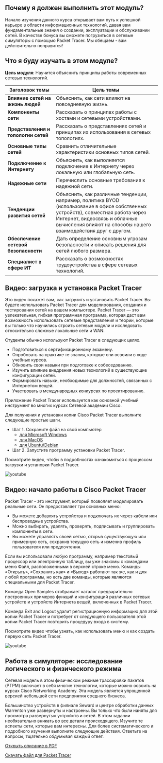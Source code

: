 <!-- verified: agorbachev 03.05.2022 -->

<!-- 1.0.1 -->
## Почему я должен выполнить этот модуль?

Начало изучения данного курса открывает вам путь к успешной карьере в области информационных технологий, давая вам фундаментальные знания о создании, эксплуатации и обслуживании сетей. В качестве бонуса вы сможете погрузиться в сетевые симуляторы с помощью Packet Tracer. Мы обещаем - вам действительно понравится!

<!-- 1.0.2 -->
## Что я буду изучать в этом модуле?

**Цель модуля**: Научится объяснить принципы работы современных сетевых технологий.

| **Заголовок темы** | Цель темы |
| --- | --- |
| **Влияние сетей на жизнь людей** | Объяснить, как сети влияют на повседневную жизнь. |
| **Компоненты сети** | Рассказать о принципах работы с хостами и сетевыми устройствами. |
| **Представления и топологии сетей** | Рассказать о представлениях сетей и принципах их использования в сетевых топологиях. |
| **Основные типы сетей** | Сравнить отличительные характеристики основных типов сетей. |
| **Подключение к Интернету** | Объяснить, как выполняется подключение к Интернету через локальную или глобальную сеть. |
| **Надежные сети** | Перечислить основные требования к надежной сети. |
| **Тенденции развития сетей** | Объяснить, как различные тенденции, например, политика BYOD (использование в офисе собственных устройств), совместная работа через Интернет, видеосвязь и облачные вычисления влияют на способы нашего взаимодействия друг с другом. |
| **Обеспечение сетевой безопасности** | Дать определение основным угрозам безопасности и описать решения для сетей любого размера. |
| **Специалист в сфере ИТ** | Рассказать о возможностях трудоустройства в сфере сетевых технологий. |

<!-- 1.0.3 -->
## Видео: загрузка и установка Packet Tracer

Это видео покажет вам, как загрузить и установить Packet Tracer. Вы будете использовать Packet Tracer для моделирования, создания и тестирования сетей на вашем компьютере. Packet Tracer — это увлекательная, гибкая программная программа, которая даст вам возможность использовать сетевые представления и теории, которые вы только что научились строить сетевые модели и исследовать относительно сложные локальные сети и WAN.

Студенты обычно используют Packet Tracer в следующих целях.

* Подготовиться к сертификационному экзамену.
* Опробовать на практике те знания, которые они освоили в ходе учебных курсов.
* Обновить свои навыки при подготовке к собеседованию.
* Изучить влияние внедрения новых технологий в существующие конфигурации сетей.
* Формировать навыки, необходимые для должностей, связанных с Интернетом вещей.
* Участвовать в международных конкурсах по проектированию.

Приложение Packet Tracer используется как основной учебный инструмент во многих курсах Сетевой академии Cisco.

Для получения и установки копии Cisco Packet Tracer выполните следующие простые шаги.

* Шаг 1. Сохраните файл на свой компьютер
  * [для Microsoft Windows](https://onedrive.live.com/download?cid=7BD79879707D51DD&resid=7bd79879707d51dd%2125487&authkey=AM3dyIxrY7pRXX8)
  * [для MacOS](https://onedrive.live.com/download?cid=7BD79879707D51DD&resid=7bd79879707d51dd%2125232&authkey=ACKt_L68GAbq2To)
  * [для Ubuntu\Debian](https://onedrive.live.com/download?cid=7BD79879707D51DD&resid=7bd79879707d51dd%2125233&authkey=ANGAvnMRTs6PL5M)
* Шаг 2. Запустите программу установки Packet Tracer.

Посмотрите видео, чтобы в подробностях ознакомиться с процессом загрузки и установки Packet Tracer.

![youtube](https://www.youtube.com/watch?v=7E9ilk9dOOI)

<!-- 1.0.4 -->
## Видео: начало работы в Cisco Packet Tracer

Packet Tracer - это инструмент, который позволяет моделировать реальные сети. Он предоставляет три основных меню:

* Вы можете добавлять устройства и подключать их через кабели или беспроводные устройства.
* Можно выбирать, удалять, проверять, подписывать и группировать компоненты в сети.
* Вы можете управлять своей сетью, открыв существующую или примерную сеть, сохранив текущую сеть и изменив профиль пользователя или предпочтения.

Если вы использовали любую программу, например текстовый процессор или электронную таблицу, вы уже знакомы с командами меню Файл, расположенными в верхней строке меню. Команды «Открыть», «Сохранить как» и «Выход» работают так же, как и для любой программы, но есть две команды, которые являются специальными для Packet Tracer.

Команда Open Samples отображает каталог предварительно построенных примеров функций и конфигураций различных сетевых устройств и устройств Интернета вещей, включенных в Packet Tracer.

Команда Exit and Logout удалит регистрационную информацию для этой копии Packet Tracer и потребует от следующего пользователя этой копии Packet Tracer повторить процедуру входа в систему.

Посмотрите видео чтобы узнать, как использовать меню и как создать первую сеть Packet Tracer.

![youtube](https://www.youtube.com/watch?v=uync1j2x6Ms)

<!-- 1.0.5 -->
## Работа в симуляторе: исследование логического и физического режима

Сетевая модель в этом физическом режиме трассировки пакетов (PTPM) включает в себя многие технологии, которые можно освоить на курсах Cisco Networking Academy. Эта модель является упрощенной версией небольшой сети предприятия среднего бизнеса.

Большинство устройств в филиале Seward и центре обработки данных Warrenton уже развернуты и настроены. Вы только что были наняты для просмотра развернутых устройств и сетей. В этом задании необязательно вникать во все детали происходящего. Изучите те аспекты сети, которые вам интересны. Для более систематического и подробного изучения выполните следующие действия. Ответьте на вопросы, тщательно обдумывая каждый ответ.

[Открыть описание в PDF](./assets/1.0.5-packet-tracer---logical-and-physical-mode-exploration_ru-RU.pdf)

[Скачать файл для Packet Tracer](./assets/1.0.5-packet-tracer---logical-and-physical-mode-exploration_ru-RU.pka)
